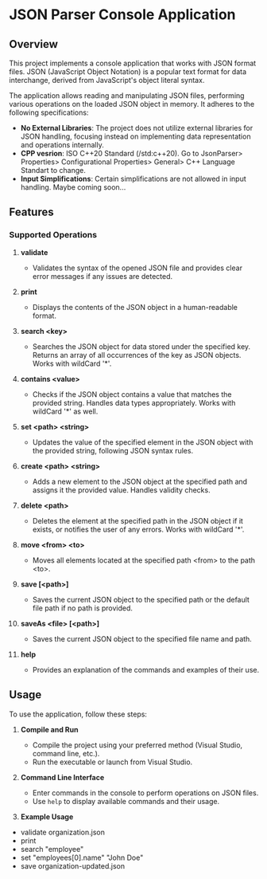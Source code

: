 # JSON Parser Console Application

## Overview

This project implements a console application that works with JSON format files. JSON (JavaScript Object Notation) is a popular text format for data interchange, derived from JavaScript's object literal syntax.

The application allows reading and manipulating JSON files, performing various operations on the loaded JSON object in memory. It adheres to the following specifications:

- **No External Libraries**: The project does not utilize external libraries for JSON handling, focusing instead on implementing data representation and operations internally.
- **CPP vesrion**: ISO C++20 Standard (/std:c++20). Go to JsonParser> Properties> Configurational Properties> General> C++ Language Standart to change.
- **Input Simplifications**: Certain simplifications are not allowed in input handling. Maybe coming soon...

## Features

### Supported Operations

1. **validate**
   - Validates the syntax of the opened JSON file and provides clear error messages if any issues are detected.

2. **print**
   - Displays the contents of the JSON object in a human-readable format.

3. **search \<key\>**
   - Searches the JSON object for data stored under the specified key. Returns an array of all occurrences of the key as JSON objects. Works with wildCard '*'.

4. **contains \<value\>**
   - Checks if the JSON object contains a value that matches the provided string. Handles data types appropriately. Works with wildCard '*' as well.

5. **set \<path\> \<string\>**
   - Updates the value of the specified element in the JSON object with the provided string, following JSON syntax rules.

6. **create \<path\> \<string\>**
   - Adds a new element to the JSON object at the specified path and assigns it the provided value. Handles validity checks.

7. **delete \<path\>**
   - Deletes the element at the specified path in the JSON object if it exists, or notifies the user of any errors. Works with wildCard '*'.

8. **move \<from\> \<to\>**
   - Moves all elements located at the specified path \<from\> to the path \<to\>.

9. **save [\<path\>]**
   - Saves the current JSON object to the specified path or the default file path if no path is provided.

10. **saveAs \<file\> [\<path\>]**
    - Saves the current JSON object to the specified file name and path.

11. **help**
    - Provides an explanation of the commands and examples of their use.

## Usage

To use the application, follow these steps:

1. **Compile and Run**
   - Compile the project using your preferred method (Visual Studio, command line, etc.).
   - Run the executable or launch from Visual Studio.

2. **Command Line Interface**
   - Enter commands in the console to perform operations on JSON files.
   - Use `help` to display available commands and their usage.

3. **Example Usage**
 - validate organization.json
 - print
 - search "employee"
 - set "employees[0].name" "John Doe"
 - save organization-updated.json
